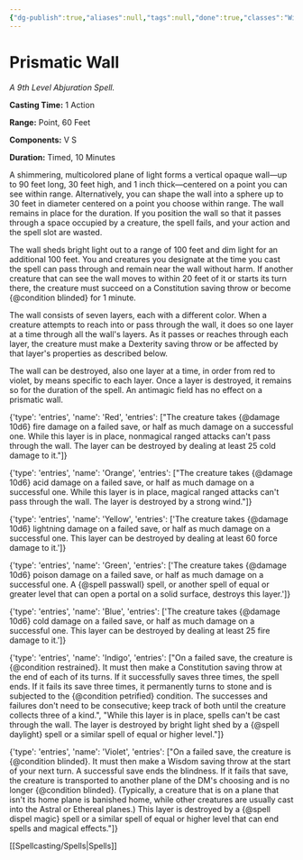 ```yaml
---
{"dg-publish":true,"aliases":null,"tags":null,"done":true,"classes":"Wizard,","spellLevel":9,"school":"Abjuration","source":"PHB","permalink":"/spells/prismatic-wall/","dgHomeLink":false,"dgPassFrontmatter":true}
---
```


# Prismatic Wall
*A 9th Level Abjuration Spell.*

**Casting Time:** 1 Action

**Range:** Point, 60 Feet

**Components:** V S 

**Duration:** Timed, 10 Minutes

A shimmering, multicolored plane of light forms a vertical opaque wall—up to 90 feet long, 30 feet high, and 1 inch thick—centered on a point you can see within range. Alternatively, you can shape the wall into a sphere up to 30 feet in diameter centered on a point you choose within range. The wall remains in place for the duration. If you position the wall so that it passes through a space occupied by a creature, the spell fails, and your action and the spell slot are wasted.



The wall sheds bright light out to a range of 100 feet and dim light for an additional 100 feet. You and creatures you designate at the time you cast the spell can pass through and remain near the wall without harm. If another creature that can see the wall moves to within 20 feet of it or starts its turn there, the creature must succeed on a Constitution saving throw or become {@condition blinded} for 1 minute.



The wall consists of seven layers, each with a different color. When a creature attempts to reach into or pass through the wall, it does so one layer at a time through all the wall's layers. As it passes or reaches through each layer, the creature must make a Dexterity saving throw or be affected by that layer's properties as described below.



The wall can be destroyed, also one layer at a time, in order from red to violet, by means specific to each layer. Once a layer is destroyed, it remains so for the duration of the spell. An antimagic field has no effect on a prismatic wall.



{'type': 'entries', 'name': 'Red', 'entries': ["The creature takes {@damage 10d6} fire damage on a failed save, or half as much damage on a successful one. While this layer is in place, nonmagical ranged attacks can't pass through the wall. The layer can be destroyed by dealing at least 25 cold damage to it."]}



{'type': 'entries', 'name': 'Orange', 'entries': ["The creature takes {@damage 10d6} acid damage on a failed save, or half as much damage on a successful one. While this layer is in place, magical ranged attacks can't pass through the wall. The layer is destroyed by a strong wind."]}



{'type': 'entries', 'name': 'Yellow', 'entries': ['The creature takes {@damage 10d6} lightning damage on a failed save, or half as much damage on a successful one. This layer can be destroyed by dealing at least 60 force damage to it.']}



{'type': 'entries', 'name': 'Green', 'entries': ['The creature takes {@damage 10d6} poison damage on a failed save, or half as much damage on a successful one. A {@spell passwall} spell, or another spell of equal or greater level that can open a portal on a solid surface, destroys this layer.']}



{'type': 'entries', 'name': 'Blue', 'entries': ['The creature takes {@damage 10d6} cold damage on a failed save, or half as much damage on a successful one. This layer can be destroyed by dealing at least 25 fire damage to it.']}



{'type': 'entries', 'name': 'Indigo', 'entries': ["On a failed save, the creature is {@condition restrained}. It must then make a Constitution saving throw at the end of each of its turns. If it successfully saves three times, the spell ends. If it fails its save three times, it permanently turns to stone and is subjected to the {@condition petrified} condition. The successes and failures don't need to be consecutive; keep track of both until the creature collects three of a kind.", "While this layer is in place, spells can't be cast through the wall. The layer is destroyed by bright light shed by a {@spell daylight} spell or a similar spell of equal or higher level."]}



{'type': 'entries', 'name': 'Violet', 'entries': ["On a failed save, the creature is {@condition blinded}. It must then make a Wisdom saving throw at the start of your next turn. A successful save ends the blindness. If it fails that save, the creature is transported to another plane of the DM's choosing and is no longer {@condition blinded}. (Typically, a creature that is on a plane that isn't its home plane is banished home, while other creatures are usually cast into the Astral or Ethereal planes.) This layer is destroyed by a {@spell dispel magic} spell or a similar spell of equal or higher level that can end spells and magical effects."]}

[[Spellcasting/Spells|Spells]]